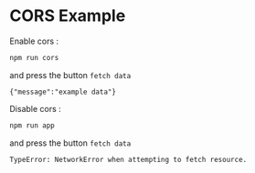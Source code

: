 # CORS Example

Enable cors : 

```sh
npm run cors
```

and press the button `fetch data`

```
{"message":"example data"}
```


Disable cors :

```sh
npm run app
```

and press the button `fetch data`

```
TypeError: NetworkError when attempting to fetch resource.
```